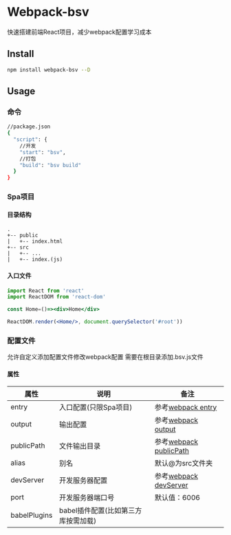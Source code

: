 # Webpack-bsv  
快速搭建前端React项目，减少webpack配置学习成本  

## Install
```bash
npm install webpack-bsv --D
```
## Usage

### 命令
```bash
//package.json
{
  "script": {
    //开发
    "start": "bsv",
    //打包
    "build": "bsv build"
  }
}
```

### Spa项目
#### 目录结构
```
.
+-- public
|   +-- index.html
+-- src
|   +-- ...
|   +-- index.(js)
```


#### 入口文件
```jsx harmony
import React from 'react'
import ReactDOM from 'react-dom'

const Home=()=><div>Home</div>

ReactDOM.render(<Home/>, document.querySelector('#root'))
```
### 配置文件
允许自定义添加配置文件修改webpack配置
需要在根目录添加.bsv.js文件

#### 属性
属性|说明|备注
---|---|---
entry|入口配置(只限Spa项目)|参考[webpack entry](https://www.webpackjs.com/configuration/entry-context/#entry)
output|输出配置| 参考[webpack output](https://www.webpackjs.com/configuration/output/)
publicPath|文件输出目录|参考[webpack publicPath](https://www.webpackjs.com/configuration/output/#output-publicpath)
alias|别名|默认@为src文件夹
devServer|开发服务器配置|参考[webpack devServer](https://www.webpackjs.com/configuration/dev-server/)
port|开发服务器端口号|默认值：6006
babelPlugins|babel插件配置(比如第三方库按需加载)|
